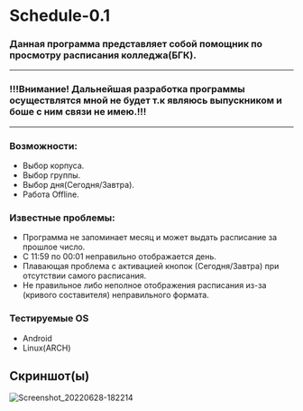 # Schedule-0.1
### Данная программа представляет собой помощник по просмотру расписания колледжа(БГК).

_____________
### !!!Внимание! Дальнейшая разработка программы осуществлятся мной не будет т.к являюсь выпускником и боше с ним связи не имею.!!!
_____________

### Возможности:
 - Выбор корпуса.
 - Выбор группы.
 - Выбор дня(Сегодня/Завтра).
 - Работа Offline.

### Известные проблемы:
 - Программа не запоминает месяц и может выдать расписание за прошлое число.
 - С 11:59 по 00:01 неправильно отображается день.
 - Плавающая проблема с активацией кнопок (Сегодня/Завтра) при отсутствии самого расписания.
 - Не правильное либо неполное отображения расписания из-за (кривого составителя) неправильного формата.
 
 ### Тестируемые OS
 - Android
 - Linux(ARCH)
 
 ## Скриншот(ы)
 
![Screenshot_20220628-182214](https://user-images.githubusercontent.com/80697141/176176913-84e7ad25-5c14-47b5-9703-aff91d4df756.png)
